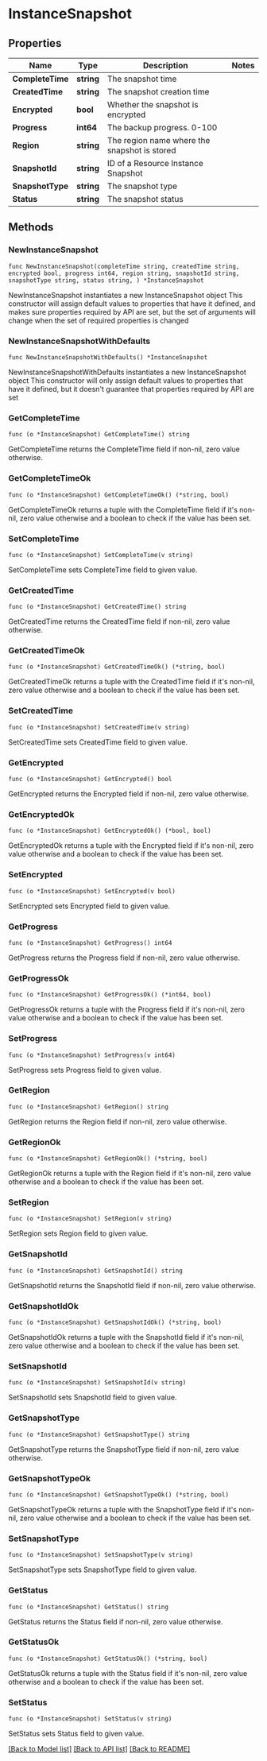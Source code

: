 # InstanceSnapshot

## Properties

Name | Type | Description | Notes
------------ | ------------- | ------------- | -------------
**CompleteTime** | **string** | The snapshot time | 
**CreatedTime** | **string** | The snapshot creation time | 
**Encrypted** | **bool** | Whether the snapshot is encrypted | 
**Progress** | **int64** | The backup progress. 0-100 | 
**Region** | **string** | The region name where the snapshot is stored | 
**SnapshotId** | **string** | ID of a Resource Instance Snapshot | 
**SnapshotType** | **string** | The snapshot type | 
**Status** | **string** | The snapshot status | 

## Methods

### NewInstanceSnapshot

`func NewInstanceSnapshot(completeTime string, createdTime string, encrypted bool, progress int64, region string, snapshotId string, snapshotType string, status string, ) *InstanceSnapshot`

NewInstanceSnapshot instantiates a new InstanceSnapshot object
This constructor will assign default values to properties that have it defined,
and makes sure properties required by API are set, but the set of arguments
will change when the set of required properties is changed

### NewInstanceSnapshotWithDefaults

`func NewInstanceSnapshotWithDefaults() *InstanceSnapshot`

NewInstanceSnapshotWithDefaults instantiates a new InstanceSnapshot object
This constructor will only assign default values to properties that have it defined,
but it doesn't guarantee that properties required by API are set

### GetCompleteTime

`func (o *InstanceSnapshot) GetCompleteTime() string`

GetCompleteTime returns the CompleteTime field if non-nil, zero value otherwise.

### GetCompleteTimeOk

`func (o *InstanceSnapshot) GetCompleteTimeOk() (*string, bool)`

GetCompleteTimeOk returns a tuple with the CompleteTime field if it's non-nil, zero value otherwise
and a boolean to check if the value has been set.

### SetCompleteTime

`func (o *InstanceSnapshot) SetCompleteTime(v string)`

SetCompleteTime sets CompleteTime field to given value.


### GetCreatedTime

`func (o *InstanceSnapshot) GetCreatedTime() string`

GetCreatedTime returns the CreatedTime field if non-nil, zero value otherwise.

### GetCreatedTimeOk

`func (o *InstanceSnapshot) GetCreatedTimeOk() (*string, bool)`

GetCreatedTimeOk returns a tuple with the CreatedTime field if it's non-nil, zero value otherwise
and a boolean to check if the value has been set.

### SetCreatedTime

`func (o *InstanceSnapshot) SetCreatedTime(v string)`

SetCreatedTime sets CreatedTime field to given value.


### GetEncrypted

`func (o *InstanceSnapshot) GetEncrypted() bool`

GetEncrypted returns the Encrypted field if non-nil, zero value otherwise.

### GetEncryptedOk

`func (o *InstanceSnapshot) GetEncryptedOk() (*bool, bool)`

GetEncryptedOk returns a tuple with the Encrypted field if it's non-nil, zero value otherwise
and a boolean to check if the value has been set.

### SetEncrypted

`func (o *InstanceSnapshot) SetEncrypted(v bool)`

SetEncrypted sets Encrypted field to given value.


### GetProgress

`func (o *InstanceSnapshot) GetProgress() int64`

GetProgress returns the Progress field if non-nil, zero value otherwise.

### GetProgressOk

`func (o *InstanceSnapshot) GetProgressOk() (*int64, bool)`

GetProgressOk returns a tuple with the Progress field if it's non-nil, zero value otherwise
and a boolean to check if the value has been set.

### SetProgress

`func (o *InstanceSnapshot) SetProgress(v int64)`

SetProgress sets Progress field to given value.


### GetRegion

`func (o *InstanceSnapshot) GetRegion() string`

GetRegion returns the Region field if non-nil, zero value otherwise.

### GetRegionOk

`func (o *InstanceSnapshot) GetRegionOk() (*string, bool)`

GetRegionOk returns a tuple with the Region field if it's non-nil, zero value otherwise
and a boolean to check if the value has been set.

### SetRegion

`func (o *InstanceSnapshot) SetRegion(v string)`

SetRegion sets Region field to given value.


### GetSnapshotId

`func (o *InstanceSnapshot) GetSnapshotId() string`

GetSnapshotId returns the SnapshotId field if non-nil, zero value otherwise.

### GetSnapshotIdOk

`func (o *InstanceSnapshot) GetSnapshotIdOk() (*string, bool)`

GetSnapshotIdOk returns a tuple with the SnapshotId field if it's non-nil, zero value otherwise
and a boolean to check if the value has been set.

### SetSnapshotId

`func (o *InstanceSnapshot) SetSnapshotId(v string)`

SetSnapshotId sets SnapshotId field to given value.


### GetSnapshotType

`func (o *InstanceSnapshot) GetSnapshotType() string`

GetSnapshotType returns the SnapshotType field if non-nil, zero value otherwise.

### GetSnapshotTypeOk

`func (o *InstanceSnapshot) GetSnapshotTypeOk() (*string, bool)`

GetSnapshotTypeOk returns a tuple with the SnapshotType field if it's non-nil, zero value otherwise
and a boolean to check if the value has been set.

### SetSnapshotType

`func (o *InstanceSnapshot) SetSnapshotType(v string)`

SetSnapshotType sets SnapshotType field to given value.


### GetStatus

`func (o *InstanceSnapshot) GetStatus() string`

GetStatus returns the Status field if non-nil, zero value otherwise.

### GetStatusOk

`func (o *InstanceSnapshot) GetStatusOk() (*string, bool)`

GetStatusOk returns a tuple with the Status field if it's non-nil, zero value otherwise
and a boolean to check if the value has been set.

### SetStatus

`func (o *InstanceSnapshot) SetStatus(v string)`

SetStatus sets Status field to given value.



[[Back to Model list]](../README.md#documentation-for-models) [[Back to API list]](../README.md#documentation-for-api-endpoints) [[Back to README]](../README.md)


